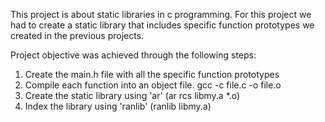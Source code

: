 This project is about static libraries in c programming. For this project we had to create a static library that includes specific function prototypes we created in the previous projects.

Project objective was achieved through the following steps:
1. Create the main.h file with all the specific function prototypes
2. Compile each function into an object file. gcc -c file.c -o file.o
3. Create the static library using 'ar' (ar rcs libmy.a *.o)
4. Index the library using 'ranlib' (ranlib libmy.a)
